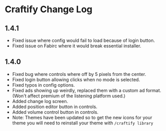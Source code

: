 # Craftify Change Log

## 1.4.1
- Fixed issue where config would fail to load because of login button.
- Fixed issue on Fabirc where it would break essential installer.

## 1.4.0

- Fixed bug where controls where off by 5 pixels from the center.
- Fixed login button allowing clicks when no mode is selected.
- Fixed typos in config options.
- Fixed ads showing up weirdly, replaced them with a custom ad format. (Won't affect premium of the listening platform used.)
- Added change log screen.
- Added position editor button in controls.
- Added volume control button in controls.
- Note: Themes have been updated so to get the new icons for your theme you will need to reinstall your theme with `/craftify library`
